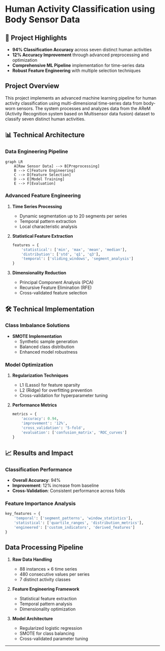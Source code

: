 # Human Activity Classification using Body Sensor Data

## 🎯 Project Highlights
- **94% Classification Accuracy** across seven distinct human activities
- **12% Accuracy Improvement** through advanced preprocessing and optimization
- **Comprehensive ML Pipeline** implementation for time-series data
- **Robust Feature Engineering** with multiple selection techniques

##  Project Overview
This project implements an advanced machine learning pipeline for human activity classification using multi-dimensional time-series data from body-worn sensors. The system processes and analyzes data from the AReM (Activity Recognition system based on Multisensor data fusion) dataset to classify seven distinct human activities.

## 📊 Technical Architecture

### Data Engineering Pipeline
```mermaid
graph LR
    A[Raw Sensor Data] --> B[Preprocessing]
    B --> C[Feature Engineering]
    C --> D[Feature Selection]
    D --> E[Model Training]
    E --> F[Evaluation]
```

### Advanced Feature Engineering
1. **Time Series Processing**
   - Dynamic segmentation up to 20 segments per series
   - Temporal pattern extraction
   - Local characteristic analysis

2. **Statistical Feature Extraction**
   ```python
   features = {
       'statistical': ['min', 'max', 'mean', 'median'],
       'distribution': ['std', 'q1', 'q3'],
       'temporal': ['sliding_windows', 'segment_analysis']
   }
   ```

3. **Dimensionality Reduction**
   - Principal Component Analysis (PCA)
   - Recursive Feature Elimination (RFE)
   - Cross-validated feature selection

## 🛠 Technical Implementation

### Class Imbalance Solutions
- **SMOTE Implementation**
  - Synthetic sample generation
  - Balanced class distribution
  - Enhanced model robustness

### Model Optimization
1. **Regularization Techniques**
   - L1 (Lasso) for feature sparsity
   - L2 (Ridge) for overfitting prevention
   - Cross-validation for hyperparameter tuning

2. **Performance Metrics**
   ```python
   metrics = {
       'accuracy': 0.94,
       'improvement': '12%',
       'cross_validation': '5-fold',
       'evaluation': ['confusion_matrix', 'ROC_curves']
   }
   ```

## 📈 Results and Impact

### Classification Performance
- **Overall Accuracy**: 94%
- **Improvement**: 12% increase from baseline
- **Cross-Validation**: Consistent performance across folds

### Feature Importance Analysis
```python
key_features = {
    'temporal': ['segment_patterns', 'window_statistics'],
    'statistical': ['quartile_ranges', 'distribution_metrics'],
    'engineered': ['custom_indicators', 'derived_features']
}
```

## Data Processing Pipeline
1. **Raw Data Handling**
   - 88 instances × 6 time series
   - 480 consecutive values per series
   - 7 distinct activity classes

2. **Feature Engineering Framework**
   - Statistical feature extraction
   - Temporal pattern analysis
   - Dimensionality optimization

3. **Model Architecture**
   - Regularized logistic regression
   - SMOTE for class balancing
   - Cross-validated parameter tuning





---
